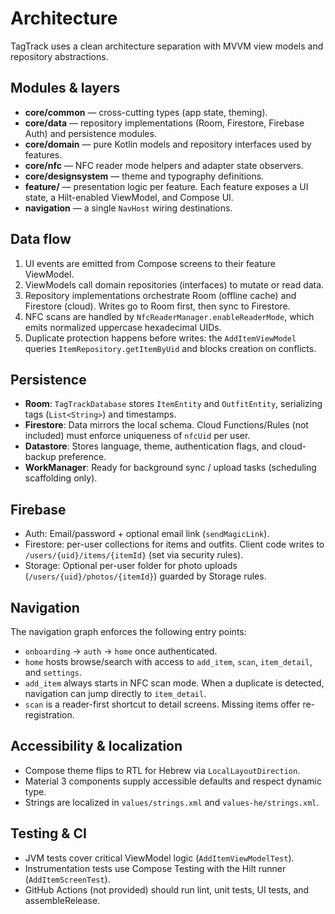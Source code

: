 # Architecture

TagTrack uses a clean architecture separation with MVVM view models and repository abstractions.

## Modules & layers

- **core/common** — cross-cutting types (app state, theming).
- **core/data** — repository implementations (Room, Firestore, Firebase Auth) and persistence modules.
- **core/domain** — pure Kotlin models and repository interfaces used by features.
- **core/nfc** — NFC reader mode helpers and adapter state observers.
- **core/designsystem** — theme and typography definitions.
- **feature/** — presentation logic per feature. Each feature exposes a UI state, a Hilt-enabled ViewModel, and Compose UI.
- **navigation** — a single `NavHost` wiring destinations.

## Data flow

1. UI events are emitted from Compose screens to their feature ViewModel.
2. ViewModels call domain repositories (interfaces) to mutate or read data.
3. Repository implementations orchestrate Room (offline cache) and Firestore (cloud). Writes go to Room first, then sync to Firestore.
4. NFC scans are handled by `NfcReaderManager.enableReaderMode`, which emits normalized uppercase hexadecimal UIDs.
5. Duplicate protection happens before writes: the `AddItemViewModel` queries `ItemRepository.getItemByUid` and blocks creation on conflicts.

## Persistence

- **Room**: `TagTrackDatabase` stores `ItemEntity` and `OutfitEntity`, serializing tags (`List<String>`) and timestamps.
- **Firestore**: Data mirrors the local schema. Cloud Functions/Rules (not included) must enforce uniqueness of `nfcUid` per user.
- **Datastore**: Stores language, theme, authentication flags, and cloud-backup preference.
- **WorkManager**: Ready for background sync / upload tasks (scheduling scaffolding only).

## Firebase

- Auth: Email/password + optional email link (`sendMagicLink`).
- Firestore: per-user collections for items and outfits. Client code writes to `/users/{uid}/items/{itemId}` (set via security rules).
- Storage: Optional per-user folder for photo uploads (`/users/{uid}/photos/{itemId}`) guarded by Storage rules.

## Navigation

The navigation graph enforces the following entry points:

- `onboarding` → `auth` → `home` once authenticated.
- `home` hosts browse/search with access to `add_item`, `scan`, `item_detail`, and `settings`.
- `add_item` always starts in NFC scan mode. When a duplicate is detected, navigation can jump directly to `item_detail`.
- `scan` is a reader-first shortcut to detail screens. Missing items offer re-registration.

## Accessibility & localization

- Compose theme flips to RTL for Hebrew via `LocalLayoutDirection`.
- Material 3 components supply accessible defaults and respect dynamic type.
- Strings are localized in `values/strings.xml` and `values-he/strings.xml`.

## Testing & CI

- JVM tests cover critical ViewModel logic (`AddItemViewModelTest`).
- Instrumentation tests use Compose Testing with the Hilt runner (`AddItemScreenTest`).
- GitHub Actions (not provided) should run lint, unit tests, UI tests, and assembleRelease.
